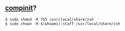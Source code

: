 ## [compinit](https://stackoverflow.com/questions/13762280/zsh-compinit-insecure-directories/41674919#41674919)?

```
$ sudo chmod -R 755 /usr/local/share/zsh
$ sudo chown -R $(whoami):staff /usr/local/share/zsh
```
